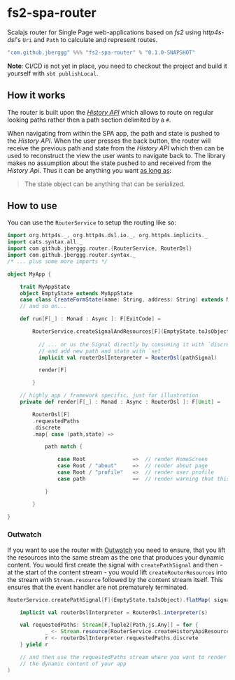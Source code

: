 # fs2-spa-router

Scalajs router for Single Page web-applications based on *fs2* using 
*http4s-dsl*'s `Uri` and `Path` to calculate and represent routes.

```scala
"com.github.jberggg" %%% "fs2-spa-router" % "0.1.0-SNAPSHOT"
```

**Note**: CI/CD is not yet in place, you need to checkout the project and build 
it yourself with `sbt publishLocal`.

## How it works

The router is built upon the [*History API*](https://developer.mozilla.org/en-US/docs/Web/API/History) 
which allows to route on regular looking paths rather then a path section delimited
by a `#`. 

When navigating from within the SPA app, the path and state is pushed to the *History API*. 
When the user presses the back button, the router will receive the previous path and state
from the *History API* which then can be used  to reconstruct the view the user wants to navigate
back to. The library makes no assumption about the state pushed to and received from the *History Api*. 
Thus it can be anything you want [as long as](https://developer.mozilla.org/en-US/docs/Web/API/History_API/Working_with_the_History_API):

> The state object can be anything that can be serialized.

## How to use

You can use the `RouterService` to setup the routing like so:

```scala
import org.http4s._, org.http4s.dsl.io._, org.http4s.implicits._
import cats.syntax.all._
import com.github.jberggg.router.{RouterService, RouterDsl}
import com.github.jberggg.router.syntax._
/* ... plus some more imports */

object MyApp {

    trait MyAppState
    object EmptyState extends MyAppState
    case class CreateFormState(name: String, address: String) extends MyAppState
    // and so on...

    def run[F[_] : Monad : Async ]: F[ExitCode] =

        RouterService.createSignalAndResources[F](EmptyState.toJsObject).use{ pathSignal =>    
                    
          // ... or us the Signal directly by consuming it with `discrete` 
          // and add new path and state with `set`
          implicit val routerDslInterpreter = RouterDsl(pathSignal)

          render[F]

        }

    // highly app / framework specific, just for illustration
    private def render[F[_] : Monad : Async : RouterDsl ]: F[Unit] =

        RouterDsl[F]
        .requestedPaths
        .discrete
        .map{ case (path,state) =>

            path match {

                case Root               =>  // render HomeScreen
                case Root / "about"     =>  // render about page
                case Root / "profile"   =>  // render user profile
                case path               =>  // render warning that this is a unknown path

            }

        }

}

```

### Outwatch

If you want to use the router with [Outwatch](https://github.com/outwatch/outwatch) you
need to ensure, that you lift the resources into the same stream as the one that produces
your dynamic content. You would first create the signal with `createPathSignal` and then -
at the start of the content stream - you would lift `createRouterResources` into
the stream with `Stream.resource` followed by the content stream itself.
This ensures that the event handler are not prematurely terminated.

```scala
RouterService.createPathSignal[F](EmptyState.toJsObject).flatMap( signal =>

    implicit val routerDslInterpreter = RouterDsl.interpreter(s)

    val requestedPaths: Stream[F,Tuple2[Path,js.Any]] = for {
            _ <- Stream.resource(RouterService.createHistoryApiResources[F](s))
            r <- routerDslInterpreter.requestedPaths.discrete
    } yield r

    // and then use the requestedPaths stream where you want to render
    // the dynamic content of your app
)
```
